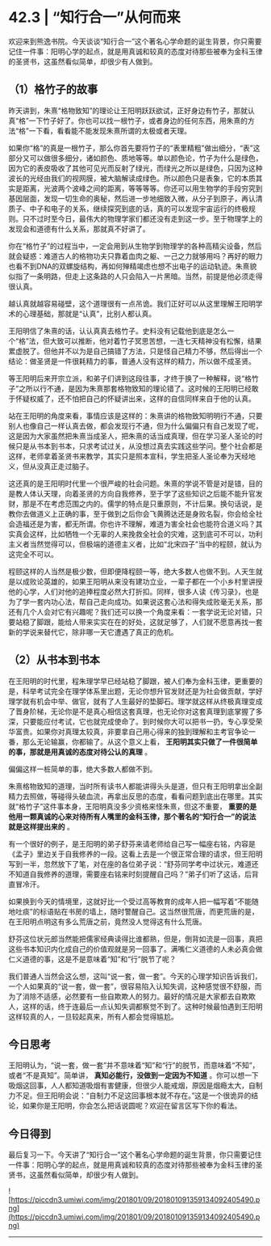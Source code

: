 # 42.3 | “知行合一”从何而来

欢迎来到熊逸书院。今天谈谈“知行合一”这个著名心学命题的诞生背景，你只需要记住一件事：阳明心学的起点，就是用真诚和较真的态度对待那些被奉为金科玉律的圣贤书，这虽然看似简单，却很少有人做到。

## （1）格竹子的故事

昨天讲到，朱熹“格物致知”的理论让王阳明跃跃欲试，正好身边有竹子，那就认真“格”一下竹子好了。你也可以找一根竹子，或者身边的任何东西，用朱熹的方法“格”一下看，看看能不能发现朱熹所谓的太极或者天理。

如果你“格”的真是一根竹子，那么你首先要将竹子的“表里精粗”做出细分，“表”这部分又可以做很多细分，诸如颜色、质地等等。单以颜色论，竹子为什么是绿色，因为它的表皮吸收了其他可见光而反射了绿光，而绿光之所以是绿色，只因为这种波长的光经由我们的视网膜，被大脑解读成绿色。所以颜色只是表象，它的本质其实是距离，光波两个波峰之间的距离，等等等等。你还可以用生物学的手段穷究到基因层面，发现一切生命的奥秘，然后进一步地细致入微，从分子到原子，再认清质子、中子和电子的关系，继续探究到底的话，真的可以发现宇宙运行的终极规则。只不过时至今日，最伟大的物理学家们都还没有走到这一步。至于物理学上的发现会和道德有什么关系，那就真不好讲了。

你在“格竹子”的过程当中，一定会用到从生物学到物理学的各种高精尖设备，然后就会疑惑：难道古人的格物功夫只靠着血肉之躯、一己之力就够用吗？再好的眼力也看不到DNA的双螺旋结构，再如何殚精竭虑也想不出电子的运动轨迹。朱熹貌似指了一条明路，但走上这条路的人只会陷入一片黑暗。当然，前提是他必须走得很认真。

越认真就越容易碰壁，这个道理很有一点吊诡。我们正好可以从这里理解王阳明学术的心理基础，那就是“认真”，比别人都认真。

王阳明信了朱熹的话，认认真真去格竹子。史料没有记载他到底是怎么一个“格”法，但大致可以推断，他对着竹子冥思苦想，一连七天精神没有松懈，结果累虚脱了。但他并不以为是自己搞错了方法，只是怪自己精力不够，然后得出一个结论：做圣贤是一件很耗精力的事，普通人没有这样的精力，所以做不成圣贤。

等王阳明后来开宗立派，和弟子们讲到这段往事，才终于换了一种解释，说“格竹子”之所以行不通，是因为朱熹那套格物致知的理论错了。这时候的王阳明已经敢于怀疑权威了，还不怕把自己的怀疑讲出来，这样的自信同样来自于他的认真。

站在王阳明的角度来看，事情应该是这样的：朱熹讲的格物致知明明行不通，只要别人也像自己一样认真去做，都会发现行不通，但为什么偏偏只有自己发现了呢，这是因为大家虽然把朱熹当成圣人，把朱熹的话当成真理，但在学习圣人圣论的时候只是从书本到书本，只求考试过关，从没想过真去实践这些学问。整个社会都是这样，老师拿着圣贤书来教学，其实只是照本宣科，学生把圣人圣论奉为天经地义，但从没真正走过脑子。

这还真的是王阳明时代里一个很严峻的社会问题。朱熹的学说不管是对是错，目的是教人体认天理，向着圣贤的方向自我修养，至于学了这些知识之后能不能升官发财，那是不在考虑范围之内的。儒学的特点是只重原则，不计后果。换句话说，是教你去做道义上正确的事，至于做到之后你会飞黄腾达还是身败名裂，你会给全社会造福还是为害，都无所谓。你也许不理解，难道为害全社会也能符合道义吗？其实真会这样，比如牺牲一个无辜的人来挽救全社会的灾难，这到底可不可以，功利主义者当然觉得可以，但极端的道德主义者，比如“北宋四子”当中的程颐，就认为这完全不可以。

程颐这样的人当然是极少数，但即便降程颐一等，绝大多数人也做不到。人天生就是以成败论英雄的，如果王阳明从来没有建功立业，一辈子都在一个小乡村里讲授他的心学，人们对他的追捧程度必然大打折扣。同样，很多人读《传习录》，也是为了学一套内功心法，帮自己走向成功。如果说这套心法和得失成败毫无关系，那还有几个人会对它有兴趣呢？我们还可以换一个角度来看：一套学说无论对错，只要站稳了脚跟，能给人带来实实在在的好处，这就足够了，人们就不愿意再找一套新的学说来替代它，除非哪一天它遭遇了真正的危机。

## （2）从书本到书本

在王阳明的时代里，程朱理学早已经站稳了脚跟，被人们奉为金科玉律，更重要的是，科举考试完全在理学体系里出题，无论你想升官发财还是为社会做贡献，学好理学就有机会中举、做官，就有了人生最好的垫脚石。理学就这样从终极真理变成了晋身阶梯，无论你是不是真心相信这套真理，也无论你对这套真理到底掌握了多深，只要能应付考试，它也就完成使命了。到时候你大可以把书一扔，专心享受荣华富贵。如果你对真理太较真，非要拿自己用心得来的独到理解和主考官争论一番，那么无论输赢，你都输了。从这个意义上看， **王阳明其实只做了一件很简单的事，那就是用真诚的态度对待公认的真理** 。

偏偏这样一桩简单的事，绝大多数人都做不到。

朱熹格物致知的道理，当时所有读书人都能讲得头头是道，但只有王阳明拿出全副精力去照做，等碰得头破血流，再拿出反思的态度，看看问题到底出在哪里。其实就“格竹子”这件事本身，王阳明真没多少资格来怪朱熹，但这不重要， **重要的是他用一颗真诚的心来对待所有人嘴里的金科玉律，那个著名的“知行合一”的说法就是这样提出来的** 。

有一个很好的例子，是王阳明的弟子舒芬来请老师给自己写一幅座右铭，内容是《孟子》里边关于自我修养的一段。这看上去是一个很正常合理的请求，但王阳明写到一半，忽然放下了笔，对在座的各位弟子说：“舒芬同学考中过状元，难道还不知道自我修养的道理，需要座右铭来时刻提醒自己吗？”弟子们听了这话，后背直冒冷汗。

如果换到今天的情境里，这就好比一个受过高等教育的成年人把一幅写着“不能随地吐痰”的标语贴在书房的墙上，随时警醒自己。这当然很荒唐，而更荒唐的是，在王阳明点明这有多么荒唐之前，竟然没人觉得这有什么荒唐。

舒芬这位状元郎当然能把儒家经典读得比谁都熟，但是，倒背如流是一回事，真把这些书本知识内化成自己的价值观就是另一回事了。满嘴仁义道德的人未必真会做仁义道德的事，这是不是意味着“知”和“行”脱节了呢？

我们普通人当然会这么想，这叫“说一套，做一套”。今天的心理学知识告诉我们，一个人如果真的“说一套，做一套”，很容易陷入认知失调，这种感觉很不舒服，而为了消除不适感，必然要有一些自欺欺人的努力。最好的情况是大家都去自欺欺人，这样的话，终于连最后一点认知失调都察觉不到了。这种时候最怕遇到王阳明这样较真的人，一旦较起真来，所有人都会觉得尴尬。

## 今日思考

王阳明认为，“说一套，做一套”并不意味着“知”和“行”的脱节，而意味着“不知”，或者“不是真知”。简单讲， **真知必能行，没做到一定因为不知道** 。你可以想一下吸烟这回事，人人都知道吸烟有害健康，但很少人能戒烟，原因是烟瘾太大，自制力不足。但王阳明会说：“自制力不足这回事根本就不存在。”这是一个很诡异的结论，如果你是王阳明，你会怎么把话说圆呢？欢迎在留言区写下你的看法。

## 今日得到

最后复习一下。今天讲了“知行合一”这个著名心学命题的诞生背景，你只需要记住一件事：阳明心学的起点，就是用真诚和较真的态度对待那些被奉为金科玉律的圣贤书，这虽然看似简单，却很少有人做到。

![https://piccdn3.umiwi.com/img/201801/09/201801091359134092405490.png](https://piccdn3.umiwi.com/img/201801/09/201801091359134092405490.png)

---
